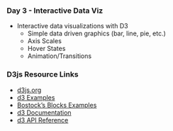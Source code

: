 ### Day 3 - Interactive Data Viz
* Interactive data visualizations with D3
	* Simple data driven graphics (bar, line, pie, etc.)
	* Axis Scales
	* Hover States
	* Animation/Transitions

### D3js Resource Links
* [d3js.org](https://d3js.org/)
* [d3 Examples](https://github.com/d3/d3/wiki/Gallery)
* [Bostock’s Blocks Examples](https://bl.ocks.org/mbostock)
* [d3 Documentation](https://github.com/d3/d3/wiki)
* [d3 API Reference](https://github.com/d3/d3/blob/master/API.md)